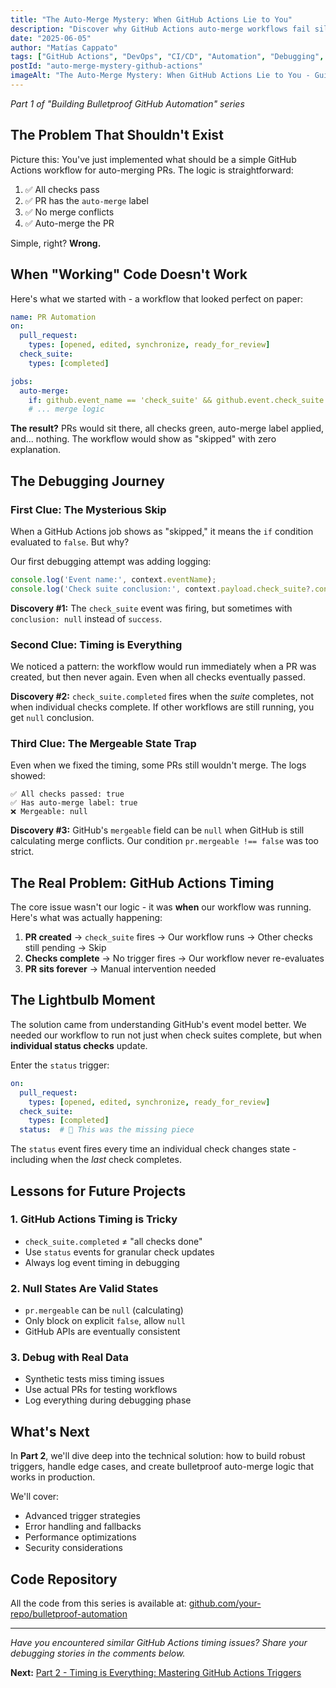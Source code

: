 ```yaml
---
title: "The Auto-Merge Mystery: When GitHub Actions Lie to You"
description: "Discover why GitHub Actions auto-merge workflows fail silently and learn debugging techniques to solve mysterious "skipped" jobs in production."
date: "2025-06-05"
author: "Matías Cappato"
tags: ["GitHub Actions", "DevOps", "CI/CD", "Automation", "Debugging", "Workflow", "Git", "Development"]
postId: "auto-merge-mystery-github-actions"
imageAlt: "The Auto-Merge Mystery: When GitHub Actions Lie to You - Guía completa"
---
```


*Part 1 of "Building Bulletproof GitHub Automation" series*

## The Problem That Shouldn't Exist

Picture this: You've just implemented what should be a simple GitHub Actions workflow for auto-merging PRs. The logic is straightforward:

1. ✅ All checks pass
2. ✅ PR has the `auto-merge` label  
3. ✅ No merge conflicts
4. ✅ Auto-merge the PR

Simple, right? **Wrong.**

## When "Working" Code Doesn't Work

Here's what we started with - a workflow that looked perfect on paper:

```yaml
name: PR Automation
on:
  pull_request:
    types: [opened, edited, synchronize, ready_for_review]
  check_suite:
    types: [completed]

jobs:
  auto-merge:
    if: github.event_name == 'check_suite' && github.event.check_suite.conclusion == 'success'
    # ... merge logic
```

**The result?** PRs would sit there, all checks green, auto-merge label applied, and... nothing. The workflow would show as "skipped" with zero explanation.

## The Debugging Journey

### First Clue: The Mysterious Skip

When a GitHub Actions job shows as "skipped," it means the `if` condition evaluated to `false`. But why?

Our first debugging attempt was adding logging:

```javascript
console.log('Event name:', context.eventName);
console.log('Check suite conclusion:', context.payload.check_suite?.conclusion);
```

**Discovery #1:** The `check_suite` event was firing, but sometimes with `conclusion: null` instead of `success`.

### Second Clue: Timing is Everything

We noticed a pattern: the workflow would run immediately when a PR was created, but then never again. Even when all checks eventually passed.

**Discovery #2:** `check_suite.completed` fires when the *suite* completes, not when individual checks complete. If other workflows are still running, you get `null` conclusion.

### Third Clue: The Mergeable State Trap

Even when we fixed the timing, some PRs still wouldn't merge. The logs showed:

```
✅ All checks passed: true
✅ Has auto-merge label: true  
❌ Mergeable: null
```

**Discovery #3:** GitHub's `mergeable` field can be `null` when GitHub is still calculating merge conflicts. Our condition `pr.mergeable !== false` was too strict.

## The Real Problem: GitHub Actions Timing

The core issue wasn't our logic - it was **when** our workflow was running. Here's what was actually happening:

1. **PR created** → `check_suite` fires → Our workflow runs → Other checks still pending → Skip
2. **Checks complete** → No trigger fires → Our workflow never re-evaluates
3. **PR sits forever** → Manual intervention needed

## The Lightbulb Moment

The solution came from understanding GitHub's event model better. We needed our workflow to run not just when check suites complete, but when **individual status checks** update.

Enter the `status` trigger:

```yaml
on:
  pull_request:
    types: [opened, edited, synchronize, ready_for_review]
  check_suite:
    types: [completed]
  status:  # 🎯 This was the missing piece
```

The `status` event fires every time an individual check changes state - including when the *last* check completes.

## Lessons for Future Projects

### 1. GitHub Actions Timing is Tricky
- `check_suite.completed` ≠ "all checks done"
- Use `status` events for granular check updates
- Always log event timing in debugging

### 2. Null States Are Valid States
- `pr.mergeable` can be `null` (calculating)
- Only block on explicit `false`, allow `null`
- GitHub APIs are eventually consistent

### 3. Debug with Real Data
- Synthetic tests miss timing issues
- Use actual PRs for testing workflows
- Log everything during debugging phase

## What's Next

In **Part 2**, we'll dive deep into the technical solution: how to build robust triggers, handle edge cases, and create bulletproof auto-merge logic that works in production.

We'll cover:
- Advanced trigger strategies
- Error handling and fallbacks  
- Performance optimizations
- Security considerations

## Code Repository

All the code from this series is available at: [github.com/your-repo/bulletproof-automation](link)

---

*Have you encountered similar GitHub Actions timing issues? Share your debugging stories in the comments below.*

**Next:** [Part 2 - Timing is Everything: Mastering GitHub Actions Triggers](link-to-part-2)
